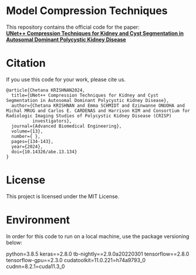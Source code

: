 # Model Compression Techniques
This repository contains the official code for the paper:  
**[UNet++ Compression Techniques for Kidney and Cyst Segmentation in Autosomal Dominant Polycystic Kidney Disease](https://abe-journal.org/issues/2024/03/22/841)**  

# Citation
If you use this code for your work, please cite us. 
```
@article{Chetana KRISHNAN2024,
  title={UNet++ Compression Techniques for Kidney and Cyst Segmentation in Autosomal Dominant Polycystic Kidney Disease},
  author={Chetana KRISHNAN and Emma SCHMIDT and Ezinwanne ONUOHA and Michal MRUG and Carlos E. CARDENAS and Harrison KIM and Consortium for Radiologic Imaging Studies of Polycystic Kidney Disease (CRISP) 
          investigators},
  journal={Advanced Biomedical Engineering},
  volume={13},
  number={ },
  pages={134-143},
  year={2024},
  doi={10.14326/abe.13.134}
}
```

# License
This project is licensed under the MIT License.

# Environment
In order for this code to run on a local machine, use the package versioning below:

python=3.8.5
keras==2.8.0
tb-nightly==2.9.0a20220301
tensorflow==2.8.0
tensorflow-gpu==2.3.0
cudatoolkit=11.0.221=h74a9793_0
cudnn=8.2.1=cuda11.3_0
